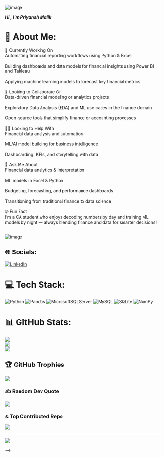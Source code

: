
![image](https://github.com/user-attachments/assets/398822ab-247e-4844-bc68-f6f63a86117c)


_**Hi , I'm Priyansh Malik**_


# 💫 About Me:
💼 Currently Working On<br>Automating financial reporting workflows using Python & Excel<br><br>Building dashboards and data models for financial insights using Power BI and Tableau<br><br>Applying machine learning models to forecast key financial metrics<br><br>🤝 Looking to Collaborate On<br>Data-driven financial modeling or analytics projects<br><br>Exploratory Data Analysis (EDA) and ML use cases in the finance domain<br><br>Open-source tools that simplify finance or accounting processes<br><br>🙋‍♂️ Looking to Help With<br>Financial data analysis and automation<br><br>ML/AI model building for business intelligence<br><br>Dashboarding, KPIs, and storytelling with data<br><br>🧠 Ask Me About<br>Financial data analytics & interpretation<br><br>ML models in Excel & Python<br><br>Budgeting, forecasting, and performance dashboards<br><br>Transitioning from traditional finance to data science<br><br>🤓 Fun Fact<br>I’m a CA student who enjoys decoding numbers by day and training ML models by night — always blending finance and data for smarter decisions!<br><br>

![image](https://github.com/user-attachments/assets/61456840-1bc3-4af2-9b2f-06a1a9d42038)


## 🌐 Socials:
[![LinkedIn](https://img.shields.io/badge/LinkedIn-%230077B5.svg?logo=linkedin&logoColor=white)](https://linkedin.com/in/priyanshmalik786) 

# 💻 Tech Stack:
![Python](https://img.shields.io/badge/python-3670A0?style=for-the-badge&logo=python&logoColor=ffdd54) ![Pandas](https://img.shields.io/badge/pandas-%23150458.svg?style=for-the-badge&logo=pandas&logoColor=white) ![MicrosoftSQLServer](https://img.shields.io/badge/Microsoft%20SQL%20Server-CC2927?style=for-the-badge&logo=microsoft%20sql%20server&logoColor=white) ![MySQL](https://img.shields.io/badge/mysql-4479A1.svg?style=for-the-badge&logo=mysql&logoColor=white) ![SQLite](https://img.shields.io/badge/sqlite-%2307405e.svg?style=for-the-badge&logo=sqlite&logoColor=white) ![NumPy](https://img.shields.io/badge/numpy-%23013243.svg?style=for-the-badge&logo=numpy&logoColor=white)
# 📊 GitHub Stats:
![](https://github-readme-stats.vercel.app/api?username=PriyanshMalik786&theme=blue_navy&hide_border=true&include_all_commits=false&count_private=false)<br/>
![](https://nirzak-streak-stats.vercel.app/?user=PriyanshMalik786&theme=blue_navy&hide_border=true)<br/>
![](https://github-readme-stats.vercel.app/api/top-langs/?username=PriyanshMalik786&theme=blue_navy&hide_border=true&include_all_commits=false&count_private=false&layout=compact)

## 🏆 GitHub Trophies
![](https://github-profile-trophy.vercel.app/?username=PriyanshMalik786&theme=blue_navy&no-frame=true&no-bg=false&margin-w=4)

### ✍️ Random Dev Quote
![](https://quotes-github-readme.vercel.app/api?type=horizontal&theme=tokyonight)

### 🔝 Top Contributed Repo
![](https://github-contributor-stats.vercel.app/api?username=PriyanshMalik786&limit=5&theme=blue_navy&combine_all_yearly_contributions=true)

---
[![](https://visitcount.itsvg.in/api?id=PriyanshMalik786&icon=0&color=1)](https://visitcount.itsvg.in)




-->
